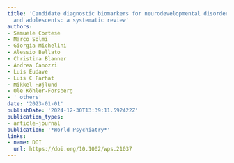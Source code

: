 ```yaml
---
title: 'Candidate diagnostic biomarkers for neurodevelopmental disorders in children
  and adolescents: a systematic review'
authors:
- Samuele Cortese
- Marco Solmi
- Giorgia Michelini
- Alessio Bellato
- Christina Blanner
- Andrea Canozzi
- Luis Eudave
- Luis C Farhat
- Mikkel Højlund
- Ole Köhler-Forsberg
- ' others'
date: '2023-01-01'
publishDate: '2024-12-30T13:39:11.592422Z'
publication_types:
- article-journal
publication: '*World Psychiatry*'
links:
- name: DOI
  url: https://doi.org/10.1002/wps.21037
---
```

